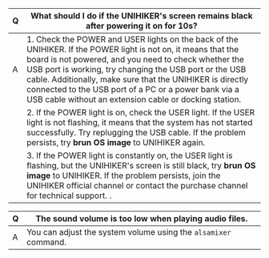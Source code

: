 | **Q** | **What should I do if the UNIHIKER's screen remains black after powering it on for 10s?** |
| --- | --- |
| A | 1. Check the POWER and USER lights on the back of the UNIHIKER. If the POWER light is not on, it means that the board is not powered, and you need to check whether the USB port is working, try changing the USB port or the USB cable. Additionally, make sure that the UNIHIKER is directly connected to the USB port of a PC or a power bank via a USB cable without an extension cable or docking station.
| | 2. If the POWER light is on, check the USER light. If the USER light is not flashing, it means that the system has not started successfully. Try replugging the USB cable. If the problem persists, try **brun OS image** to UNIHIKER again. |
| | 3. If the POWER light is constantly on, the USER light is flashing, but the UNIHIKER's screen is still black, try **brun OS image** to UNIHIKER. If the problem persists, join the UNIHIKER official channel or contact the purchase channel for technical support. . |

| **Q** | **The sound volume is too low when playing audio files.** |
| --- | --- |
| A | You can adjust the system volume using the `alsamixer` command. |

